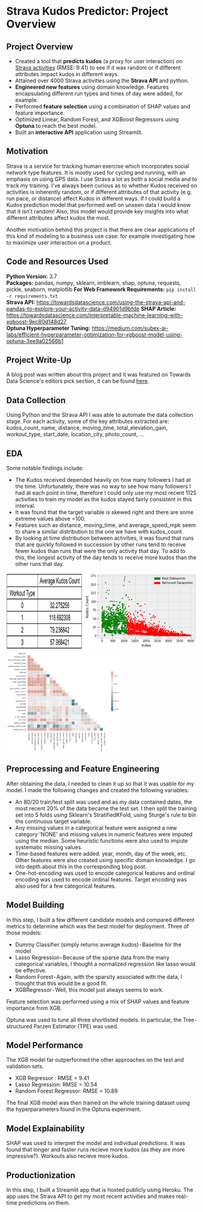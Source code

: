 # Strava Kudos Predictor: Project Overview
## Project Overview
* Created a tool that **predicts kudos** (a proxy for user interaction) on [Strava activities](https://www.strava.com/athletes/5028644) (RMSE: 9.41) to see if it was random or if different attributes impact kudos in different ways.
* Attained over 4000 Strava activities using the **Strava API** and python.
* **Engineered new features** using domain knowledge. Features encapsulating different run types and times of day were added, for example.
* Performed **feature selection** using a combination of SHAP values and feature importance.
* Optimized Linear, Random Forest, and XGBoost Regressors using **Optuna** to reach the best model.
* Built an **interactive API** application using Streamlit.

## Motivation
Strava is a service for tracking human exercise which incorporates social network type features. It is mostly used for cycling and running, with an emphasis on using GPS data. I use Strava a lot as both a social media and to track my training. I've always been curious as to whether Kudos received on activities is inherently random, or if different attributes of that activity (e.g. run pace, or distance) affect Kudos in different ways. If I could build a Kudos prediction model that performed well on unseen data I would know that it isn't random! Also, this model would provide key insights into what different attributes affect kudos the most. 

Another motivation behind this project is that there are clear applications of this kind of modeling to a business use case: for example investigating how to maximize user interaction on a product.

## Code and Resources Used 
**Python Version:** 3.7  
**Packages:** pandas, numpy, sklearn, imblearn, shap, optuna, requests, pickle, seaborn, matplotlib 
**For Web Framework Requirements:**  ```pip install -r requirements.txt```  
**Strava API:** https://towardsdatascience.com/using-the-strava-api-and-pandas-to-explore-your-activity-data-d94901d9bfde
**SHAP Article:** https://towardsdatascience.com/interpretable-machine-learning-with-xgboost-9ec80d148d27  
**Optuna Hyperparameter Tuning:** https://medium.com/subex-ai-labs/efficient-hyperparameter-optimization-for-xgboost-model-using-optuna-3ee9a02566b1

## Project Write-Up
A blog post was written about this project and it was featured on Towards Data Science's editors pick section, it can be found [here](https://towardsdatascience.com/predicting-strava-kudos-1a4ce7a02053).

## Data Collection
Using Python and the Strava API I was able to automate the data collection stage. For each activity, some of the key attributes extracted are: kudos_count, name, distance, moving_time, total_elevation_gain, workout_type, start_date, location_city, photo_count, ...

## EDA
Some notable findings include:
* The Kudos received depended heavily on how many followers I had at the time. Unfortunately, there was no way to see how many followers I had at each point in time, therefore I could only use my most recent 1125 activities to train my model as the kudos stayed fairly consistent in this interval.
* It was found that the target variable is skewed right and there are some extreme values above ~100.
* Features such as distance, moving_time, and average_speed_mpk seem to share a similar distribution to the one we have with kudos_count.
* By looking at time distribution between activities, it was found that runs that are quickly followed in succession by other runs tend to receive fewer kudos than runs that were the only activity that day. To add to this, the longest activity of the day tends to receive more kudos than the other runs that day.

<p float="left">
  <img src="https://github.com/jackmleitch/StravaKudos/blob/main/input/images/pivot_table.png" width="200" />
  <img src="https://github.com/jackmleitch/StravaKudos/blob/main/input/images/indexs.png" width="300" /> 
  <img src="https://github.com/jackmleitch/StravaKudos/blob/main/input/images/corr.png" width="300" />
</p>

## Preprocessing and Feature Engineering
After obtaining the data, I needed to clean it up so that it was usable for my model. I made the following changes and created the following variables:
* An 80/20 train/test split was used and as my data contained dates, the most recent 20% of the data became the test set. I then split the training set into 5 folds using Sklearn's StratifiedKFold, using Sturge's rule to bin the continuous target variable.
* Any missing values in a categorical feature were assigned a new category 'NONE' and missing values in numeric features were imputed using the median. Some heuristic functions were also used to impute systematic missing values. 
* Time-based features were added: year, month, day of the week, etc. Other features were also created using specific domain knowledge. I go into depth about this in the corresponding blog post.
* One-hot-encoding was used to encode categorical features and ordinal encoding was used to encode ordinal features. Target encoding was also used for a few categorical features. 

## Model Building 
In this step, I built a few different candidate models and compared different metrics to determine which was the best model for deployment. Three of those models:
* Dummy Classifier (simply returns average kudos) - Baseline for the model
* Lasso Regression - Because of the sparse data from the many categorical variables, I thought a normalized regression like lasso would be effective.
* Random Forest - Again, with the sparsity associated with the data, I thought that this would be a good fit.
* XGBRegressor - Well, this model just always seems to work.

Feature selection was performed using a mix of SHAP values and feature importance from XGB. 

Optuna was used to tune all three shortlisted models. In particular, the Tree-structured Parzen Estimator (TPE) was used.

## Model Performance
The XGB model far outperformed the other approaches on the test and validation sets.
* XGB Regressor : RMSE = 9.41
* Lasso Regression: RMSE = 10.54
* Random Forest Regressor: RMSE = 10.89

The final XGB model was then trained on the whole training dataset using the hyperparameters found in the Optuna experiment.

## Model Explainability
SHAP was used to interpret the model and individual predictions. It was found that longer and faster runs recieve more kudos (as they are more impressive?). Workouts also recieve more kudos.

## Productionization
In this step, I built a Streamlit app that is hosted publicly using Heroku. The app uses the Strava API to get my most recent activities and makes real-time predictions on them.
